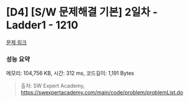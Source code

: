 # [D4] [S/W 문제해결 기본] 2일차 - Ladder1 - 1210 

[문제 링크](https://swexpertacademy.com/main/code/problem/problemDetail.do?contestProbId=AV14ABYKADACFAYh) 

### 성능 요약

메모리: 104,756 KB, 시간: 312 ms, 코드길이: 1,191 Bytes



> 출처: SW Expert Academy, https://swexpertacademy.com/main/code/problem/problemList.do